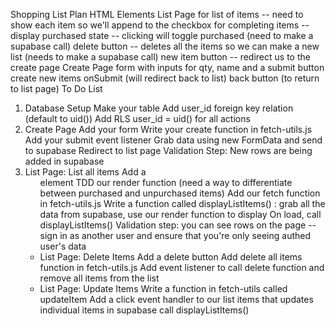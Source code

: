 Shopping List Plan
HTML Elements
List Page
for list of items -- need to show each item so we'll append
to the
checkbox for completing items -- display purchased state -- clicking will toggle purchased (need to make a supabase call)
delete button -- deletes all the items so we can make a new list (needs to make a supabase call)
new item button -- redirect us to the create page
Create Page
form with inputs for qty, name and a submit button
create new items onSubmit (will redirect back to list)
back button (to return to list page)
To Do List
1. Database Setup
Make your table
Add user_id foreign key relation (default to uid())
Add RLS user_id = uid() for all actions
2. Create Page
Add your form
Write your create function in fetch-utils.js
Add your submit event listener
Grab data using new FormData and send to supabase
Redirect to list page Validation Step: New rows are being added in supabase
3. List Page: List all items
Add a <ul> element
TDD our render function (need a way to differentiate between purchased and unpurchased items)
Add our fetch function in fetch-utils.js
Write a function called displayListItems() : grab all the data from supabase, use our render function to display
On load, call displayListItems() Validation step: you can see rows on the page -- sign in as another user and ensure that you're only seeing authed user's data
4. List Page: Delete Items
Add a delete button
Add delete all items function in fetch-utils.js
Add event listener to call delete function and remove all items from the list
5. List Page: Update Items
Write a function in fetch-utils called updateItem
Add a click event handler to our list items that updates individual items in supabase
call displayListItems()